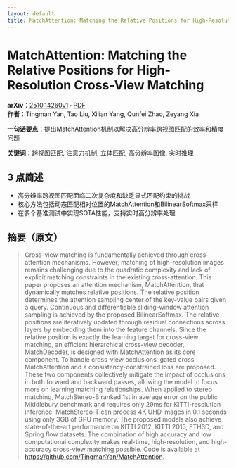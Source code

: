 ```yaml
---
layout: default
title: MatchAttention: Matching the Relative Positions for High-Resolution Cross-View Matching
---
```


# MatchAttention: Matching the Relative Positions for High-Resolution Cross-View Matching
**arXiv**：[2510.14260v1](https://arxiv.org/abs/2510.14260) · [PDF](https://arxiv.org/pdf/2510.14260.pdf)  
**作者**：Tingman Yan, Tao Liu, Xilian Yang, Qunfei Zhao, Zeyang Xia  

**一句话要点**：提出MatchAttention机制以解决高分辨率跨视图匹配的效率和精度问题

**关键词**：跨视图匹配, 注意力机制, 立体匹配, 高分辨率图像, 实时推理

## 3 点简述
- 高分辨率跨视图匹配面临二次复杂度和缺乏显式匹配约束的挑战
- 核心方法包括动态匹配相对位置的MatchAttention和BilinearSoftmax采样
- 在多个基准测试中实现SOTA性能，支持实时高分辨率处理

## 摘要（原文）

> Cross-view matching is fundamentally achieved through cross-attention
> mechanisms. However, matching of high-resolution images remains challenging due
> to the quadratic complexity and lack of explicit matching constraints in the
> existing cross-attention. This paper proposes an attention mechanism,
> MatchAttention, that dynamically matches relative positions. The relative
> position determines the attention sampling center of the key-value pairs given
> a query. Continuous and differentiable sliding-window attention sampling is
> achieved by the proposed BilinearSoftmax. The relative positions are
> iteratively updated through residual connections across layers by embedding
> them into the feature channels. Since the relative position is exactly the
> learning target for cross-view matching, an efficient hierarchical cross-view
> decoder, MatchDecoder, is designed with MatchAttention as its core component.
> To handle cross-view occlusions, gated cross-MatchAttention and a
> consistency-constrained loss are proposed. These two components collectively
> mitigate the impact of occlusions in both forward and backward passes, allowing
> the model to focus more on learning matching relationships. When applied to
> stereo matching, MatchStereo-B ranked 1st in average error on the public
> Middlebury benchmark and requires only 29ms for KITTI-resolution inference.
> MatchStereo-T can process 4K UHD images in 0.1 seconds using only 3GB of GPU
> memory. The proposed models also achieve state-of-the-art performance on KITTI
> 2012, KITTI 2015, ETH3D, and Spring flow datasets. The combination of high
> accuracy and low computational complexity makes real-time, high-resolution, and
> high-accuracy cross-view matching possible. Code is available at
> https://github.com/TingmanYan/MatchAttention.

